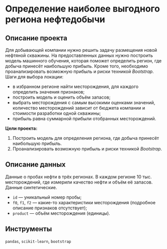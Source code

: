 # Определение наиболее выгодного региона нефтедобычи
## Описание проекта
Для добывающей компании нужно решить задачу размещения новой нефтяной скважины.
На предоставленных данных нужно построить модель машинного обучения, которая поможет определить регион, где добыча принесёт наибольшую прибыль. Кроме того, необходимо проанализировать возможную прибыль и риски техникой *Bootstrap*.
Шаги для выбора локации:
- в избранном регионе найти месторождения, для каждого определить значения признаков;
- построить модель и оценить объём запасов;
- выбрать месторождения с самым высокими оценками значений, количество месторождений зависит от бюджета компании и стоимости разработки одной скважины;
- прибыль равна суммарной прибыли отобранных месторождений.

**Цели проекта:** 
1. Построить модель для определения региона, где добыча принесёт наибольшую прибыль. 
2. Проанализировать возможную прибыль и риски техникой *Bootstrap*.

## Описание данных
Данные о пробах нефти в трёх регионах. В каждом регионе 10 тыс. месторождений, где измерили качество нефти и объём её запасов. Данные синтетические. 
* `id` — уникальный номер пробы;
* `f0`, `f1`, `f2` — какие-то характеристики месторождения (подробное описание признаков отсутствует);
* `product` — объём месторождения (единицы).

## Инструменты
`pandas`, `scikit-learn`, `bootstrap`
